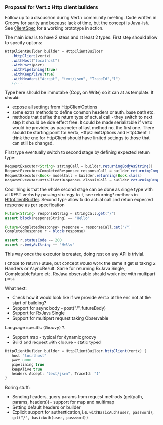 ### Proposal for Vert.x Http client builders 

Follow up to a discussion during Vert.x community meeting. Code written in Groovy for sanity and because lack of time, but the concept is Java-ish.
See [ClientSpec](src/test/groovy/org/client/poc/ClientSpec.groovy) for a working prototype in action.

The main idea is to have 2 steps and at least 2 types. First step should allow to specify options:

```Java
HttpClientBuilder builder = HttpClientBuilder
   .httpClient(vertx)
   .withHost("localhost")
   .withPort(port)
   .withPipelining(true)
   .withKeepAlive(true)
   .withHeaders("Accept", "text/json", "TraceId","1")
   //...
```

Type here should be immutable (Copy on Write) so it can at as template. It should:
- expose all settings from HttpClientOptions
- some extra methods to define common headers or auth, base path etc.
- methods that define the return type of actual call - they switch to next step
It should be side effect free. It could be made serializable if vertx would be provided
as parameter of last method not the first one.
There should be starting point for Vertx, HttpClientOptions and HttpClient. 
I think the one for HttpClient should have limited settings to those that can still be changed.

First type eventually switch to second stage by defining expected return type:

```Java
RequestExecutor<String> stringCall = builder.returningBodyAsString()
RequestExecutor<CompletedResponse> responseCall = builder.returningCompletedResponse()
RequestExecutor<Book> modelCall = builder.returning(Book.class)
RequestExecutor<HttpClientResponse> classicCall = builder.returningResponse()
```

Cool thing is that the whole second stage can be done as single type with all REST verbs by passing strategy to it, see returning\* methods in [HttpClientBuilder](src/main/groovy/org/client/poc/HttpClientBuilder.groovy).
Second type allow to do actual call and return expected response as per specification.

```Java
Future<String> responseString = stringCall.get("/")
assert block(responseString) == "Hello"

Future<CompletedResponse> response = responseCall.get("/")
CompletedResponse r = block(response)

assert r.statusCode == 200
assert r.bodyAsString == "Hello"
```

This way once the executor is created, doing rest on any API is trivial. 

I chose to return Future, but concept would work the same if get is taking 2 Handlers or AsyncResult.
Same for returning RxJava Single, CompletableFuture etc. RxJava observable should work nice with multipart post.

What next:
- Check how it would look like if we provide Vert.x at the end not at the start of building?
- Support for async body - post("/", futureBody)
- Support for RxJava Single
- Support for multipart request taking Observable

Language specific (Groovy) ?:
- Support map - typical for dynamic groovy
- Build and request with closure - static typed

```Groovy
HttpClientBuilder builder = HttpClientBuilder.httpClient(vertx) {
   host "localhost"
   port 8080
   pipelining true
   keepAlive true
   headers Accept: "text/json", TraceId: "1"
}
```   
   
Boring stuff:
- Sending headers, query params from request methods (get(path, params, headers)) - support for map and multimap
- Setting default headers on builder
- Explicit support for authentication, i.e. `withBasicAuth(user, password)`, `get("/", basicAuth(user, password))`
